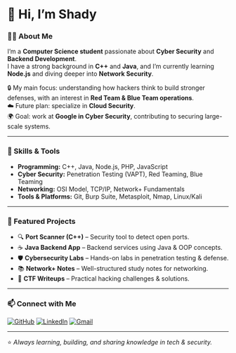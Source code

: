 
# 👋 Hi, I’m Shady  

### 🧑‍💻 About Me
I’m a **Computer Science student** passionate about **Cyber Security** and **Backend Development**.  
I have a strong background in **C++** and **Java**, and I’m currently learning **Node.js** and diving deeper into **Network Security**.  

🔒 My main focus: understanding how hackers think to build stronger defenses, with an interest in **Red Team & Blue Team operations**.  
☁️ Future plan: specialize in **Cloud Security**.  
🌍 Goal: work at **Google in Cyber Security**, contributing to securing large-scale systems.  

---

### 🚀 Skills & Tools
- **Programming:** C++, Java, Node.js, PHP, JavaScript  
- **Cyber Security:** Penetration Testing (VAPT), Red Teaming, Blue Teaming  
- **Networking:** OSI Model, TCP/IP, Network+ Fundamentals  
- **Tools & Platforms:** Git, Burp Suite, Metasploit, Nmap, Linux/Kali  

---

### 📌 Featured Projects
- 🔍 **Port Scanner (C++)** – Security tool to detect open ports.  
- ☕ **Java Backend App** – Backend services using Java & OOP concepts.  
- 🛡️ **Cybersecurity Labs** – Hands-on labs in penetration testing & defense.  
- 📚 **Network+ Notes** – Well-structured study notes for networking.  
- 🔑 **CTF Writeups** – Practical hacking challenges & solutions.  

---

### 📫 Connect with Me
[![GitHub](https://img.shields.io/badge/GitHub-000?style=for-the-badge&logo=github)]([https://github.com/USERNAME](https://github.com/shadyProg))  
[![LinkedIn](https://img.shields.io/badge/LinkedIn-0e76a8?style=for-the-badge&logo=linkedin&logoColor=white)]([https://linkedin.com/in/YOUR-LINKEDIN](https://www.linkedin.com/in/shady-ahmed-5a0b42301/))  
[![Gmail](https://img.shields.io/badge/Email-D14836?style=for-the-badge&logo=gmail&logoColor=white)](mailto:shady91c@gmail.com)  

---
⭐️ *Always learning, building, and sharing knowledge in tech & security.*  
